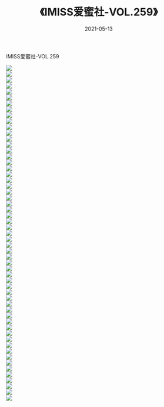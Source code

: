 ﻿---
layout: post
title:  《IMISS爱蜜社-VOL.259》
date:   2021-05-13
img: http://img.660000.xyz/Sharelink/网络美图/2021/IMISS爱蜜社-VOL.259/000.jpg
categories: [美女, 清纯, 唯美]
---

IMISS爱蜜社-VOL.259

  ![](http://img.660000.xyz/Sharelink/网络美图/2021/IMISS爱蜜社-VOL.259/001.jpg) <br> ![](http://img.660000.xyz/Sharelink/网络美图/2021/IMISS爱蜜社-VOL.259/002.jpg) <br> ![](http://img.660000.xyz/Sharelink/网络美图/2021/IMISS爱蜜社-VOL.259/003.jpg) <br> ![](http://img.660000.xyz/Sharelink/网络美图/2021/IMISS爱蜜社-VOL.259/004.jpg) <br> ![](http://img.660000.xyz/Sharelink/网络美图/2021/IMISS爱蜜社-VOL.259/005.jpg) <br> ![](http://img.660000.xyz/Sharelink/网络美图/2021/IMISS爱蜜社-VOL.259/006.jpg) <br> ![](http://img.660000.xyz/Sharelink/网络美图/2021/IMISS爱蜜社-VOL.259/007.jpg) <br> ![](http://img.660000.xyz/Sharelink/网络美图/2021/IMISS爱蜜社-VOL.259/008.jpg) <br> ![](http://img.660000.xyz/Sharelink/网络美图/2021/IMISS爱蜜社-VOL.259/009.jpg) <br> ![](http://img.660000.xyz/Sharelink/网络美图/2021/IMISS爱蜜社-VOL.259/010.jpg) <br> ![](http://img.660000.xyz/Sharelink/网络美图/2021/IMISS爱蜜社-VOL.259/011.jpg) <br> ![](http://img.660000.xyz/Sharelink/网络美图/2021/IMISS爱蜜社-VOL.259/012.jpg) <br> ![](http://img.660000.xyz/Sharelink/网络美图/2021/IMISS爱蜜社-VOL.259/013.jpg) <br> ![](http://img.660000.xyz/Sharelink/网络美图/2021/IMISS爱蜜社-VOL.259/014.jpg) <br> ![](http://img.660000.xyz/Sharelink/网络美图/2021/IMISS爱蜜社-VOL.259/015.jpg) <br> ![](http://img.660000.xyz/Sharelink/网络美图/2021/IMISS爱蜜社-VOL.259/016.jpg) <br> ![](http://img.660000.xyz/Sharelink/网络美图/2021/IMISS爱蜜社-VOL.259/017.jpg) <br> ![](http://img.660000.xyz/Sharelink/网络美图/2021/IMISS爱蜜社-VOL.259/018.jpg) <br> ![](http://img.660000.xyz/Sharelink/网络美图/2021/IMISS爱蜜社-VOL.259/019.jpg) <br> ![](http://img.660000.xyz/Sharelink/网络美图/2021/IMISS爱蜜社-VOL.259/020.jpg) <br> ![](http://img.660000.xyz/Sharelink/网络美图/2021/IMISS爱蜜社-VOL.259/021.jpg) <br> ![](http://img.660000.xyz/Sharelink/网络美图/2021/IMISS爱蜜社-VOL.259/022.jpg) <br> ![](http://img.660000.xyz/Sharelink/网络美图/2021/IMISS爱蜜社-VOL.259/023.jpg) <br> ![](http://img.660000.xyz/Sharelink/网络美图/2021/IMISS爱蜜社-VOL.259/024.jpg) <br> ![](http://img.660000.xyz/Sharelink/网络美图/2021/IMISS爱蜜社-VOL.259/025.jpg) <br> ![](http://img.660000.xyz/Sharelink/网络美图/2021/IMISS爱蜜社-VOL.259/026.jpg) <br> ![](http://img.660000.xyz/Sharelink/网络美图/2021/IMISS爱蜜社-VOL.259/027.jpg) <br> ![](http://img.660000.xyz/Sharelink/网络美图/2021/IMISS爱蜜社-VOL.259/028.jpg) <br> ![](http://img.660000.xyz/Sharelink/网络美图/2021/IMISS爱蜜社-VOL.259/029.jpg) <br> ![](http://img.660000.xyz/Sharelink/网络美图/2021/IMISS爱蜜社-VOL.259/030.jpg) <br> ![](http://img.660000.xyz/Sharelink/网络美图/2021/IMISS爱蜜社-VOL.259/031.jpg) <br> ![](http://img.660000.xyz/Sharelink/网络美图/2021/IMISS爱蜜社-VOL.259/032.jpg) <br> ![](http://img.660000.xyz/Sharelink/网络美图/2021/IMISS爱蜜社-VOL.259/033.jpg) <br> ![](http://img.660000.xyz/Sharelink/网络美图/2021/IMISS爱蜜社-VOL.259/034.jpg) <br> ![](http://img.660000.xyz/Sharelink/网络美图/2021/IMISS爱蜜社-VOL.259/035.jpg) <br> ![](http://img.660000.xyz/Sharelink/网络美图/2021/IMISS爱蜜社-VOL.259/036.jpg) <br> ![](http://img.660000.xyz/Sharelink/网络美图/2021/IMISS爱蜜社-VOL.259/037.jpg) <br> ![](http://img.660000.xyz/Sharelink/网络美图/2021/IMISS爱蜜社-VOL.259/038.jpg) <br> ![](http://img.660000.xyz/Sharelink/网络美图/2021/IMISS爱蜜社-VOL.259/039.jpg) <br> ![](http://img.660000.xyz/Sharelink/网络美图/2021/IMISS爱蜜社-VOL.259/040.jpg) <br> ![](http://img.660000.xyz/Sharelink/网络美图/2021/IMISS爱蜜社-VOL.259/041.jpg) <br> ![](http://img.660000.xyz/Sharelink/网络美图/2021/IMISS爱蜜社-VOL.259/042.jpg) <br> ![](http://img.660000.xyz/Sharelink/网络美图/2021/IMISS爱蜜社-VOL.259/043.jpg) <br> ![](http://img.660000.xyz/Sharelink/网络美图/2021/IMISS爱蜜社-VOL.259/044.jpg) <br> ![](http://img.660000.xyz/Sharelink/网络美图/2021/IMISS爱蜜社-VOL.259/045.jpg) <br> ![](http://img.660000.xyz/Sharelink/网络美图/2021/IMISS爱蜜社-VOL.259/046.jpg) <br> ![](http://img.660000.xyz/Sharelink/网络美图/2021/IMISS爱蜜社-VOL.259/047.jpg) <br> ![](http://img.660000.xyz/Sharelink/网络美图/2021/IMISS爱蜜社-VOL.259/048.jpg) <br> ![](http://img.660000.xyz/Sharelink/网络美图/2021/IMISS爱蜜社-VOL.259/049.jpg) <br> ![](http://img.660000.xyz/Sharelink/网络美图/2021/IMISS爱蜜社-VOL.259/050.jpg) <br> ![](http://img.660000.xyz/Sharelink/网络美图/2021/IMISS爱蜜社-VOL.259/051.jpg) <br> ![](http://img.660000.xyz/Sharelink/网络美图/2021/IMISS爱蜜社-VOL.259/052.jpg) <br> ![](http://img.660000.xyz/Sharelink/网络美图/2021/IMISS爱蜜社-VOL.259/053.jpg) <br> ![](http://img.660000.xyz/Sharelink/网络美图/2021/IMISS爱蜜社-VOL.259/054.jpg) <br> ![](http://img.660000.xyz/Sharelink/网络美图/2021/IMISS爱蜜社-VOL.259/055.jpg) <br> ![](http://img.660000.xyz/Sharelink/网络美图/2021/IMISS爱蜜社-VOL.259/056.jpg) <br> ![](http://img.660000.xyz/Sharelink/网络美图/2021/IMISS爱蜜社-VOL.259/057.jpg) <br>
